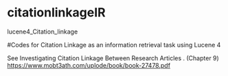 # citationlinkageIR

lucene4_Citation_linkage

#Codes for Citation Linkage as an information retrieval task using Lucene 4

See Investigating Citation Linkage Between Research Articles . (Chapter 9)
https://www.mobt3ath.com/uplode/book/book-27478.pdf
